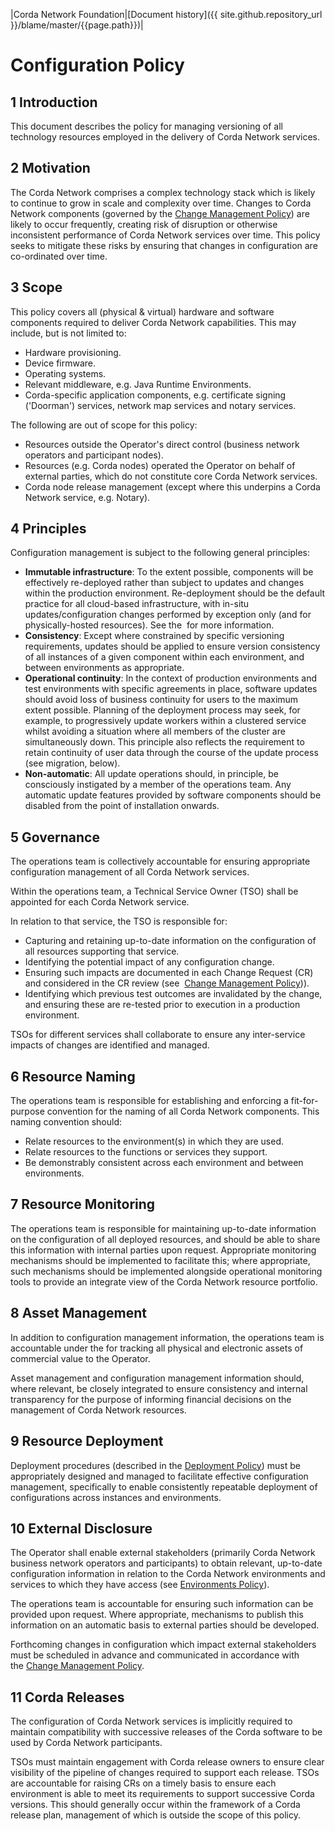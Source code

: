 |Corda Network Foundation|[Document history]({{ site.github.repository_url }}/blame/master/{{page.path}})|

Configuration Policy
====================

1 Introduction
--------------
This document describes the policy for managing versioning of all technology resources employed in the delivery of 
Corda Network services.

2 Motivation
------------
The Corda Network comprises a complex technology stack which is likely to continue to grow in scale and complexity over 
time. Changes to Corda Network components (governed by the [Change Management Policy](change-management.md)) are likely 
to occur frequently, creating risk of 
disruption or otherwise inconsistent performance of Corda Network services over time. This policy seeks to mitigate 
these risks by ensuring that changes in configuration are co-ordinated over time.

3 Scope
-------
This policy covers all (physical & virtual) hardware and software components required to deliver Corda Network 
capabilities. This may include, but is not limited to:

*   Hardware provisioning.
*   Device firmware.
*   Operating systems.
*   Relevant middleware, e.g. Java Runtime Environments.
*   Corda-specific application components, e.g. certificate signing ('Doorman') services, network map services and 
notary services.

The following are out of scope for this policy:

*   Resources outside the Operator's direct control (business network operators and participant nodes).
*   Resources (e.g. Corda nodes) operated the Operator on behalf of external parties, which do not constitute core 
Corda Network services.
*   Corda node release management (except where this underpins a Corda Network service, e.g. Notary).

4 Principles
------------
Configuration management is subject to the following general principles:

*   **Immutable infrastructure**: To the extent possible, components will be effectively re-deployed rather than 
subject to updates and changes within the production environment. Re-deployment should be the default practice for all 
cloud-based infrastructure, with in-situ updates/configuration changes performed by exception only (and for 
physically-hosted resources). See the  for more information.
*   **Consistency**: Except where constrained by specific versioning requirements, updates should be applied to ensure 
version consistency of all instances of a given component within each environment, and between environments as 
appropriate.
*   **Operational continuity**: In the context of production environments and test environments with specific agreements 
in place, software updates should avoid loss of business continuity for users to the maximum extent possible. Planning 
of the deployment process may seek, for example, to progressively update workers within a clustered service whilst 
avoiding a situation where all members of the cluster are simultaneously down. This principle also reflects the 
requirement to retain continuity of user data through the course of the update process (see migration, below).
*   **Non-automatic**: All update operations should, in principle, be consciously instigated by a member of the 
operations team. Any automatic update features provided by software components should be disabled from the point of 
installation onwards.

5 Governance
------------
The operations team is collectively accountable for ensuring appropriate configuration management of all 
Corda Network services.

Within the operations team, a Technical Service Owner (TSO) shall be appointed for each Corda Network service.

In relation to that service, the TSO is responsible for:

*   Capturing and retaining up-to-date information on the configuration of all resources supporting that service.
*   Identifying the potential impact of any configuration change.
*   Ensuring such impacts are documented in each Change Request (CR) and considered in the CR review (see 
[Change Management Policy](change-management.md))).
*   Identifying which previous test outcomes are invalidated by the change, and ensuring these are re-tested prior to 
execution in a production environment.

TSOs for different services shall collaborate to ensure any inter-service impacts of changes are identified and managed.

6 Resource Naming
-----------------
The operations team is responsible for establishing and enforcing a fit-for-purpose convention for the naming of all 
Corda Network components. This naming convention should:

*   Relate resources to the environment(s) in which they are used.
*   Relate resources to the functions or services they support.
*   Be demonstrably consistent across each environment and between environments.

7 Resource Monitoring
---------------------
The operations team is responsible for maintaining up-to-date information on the configuration of all deployed 
resources, and should be able to share this information with internal parties upon request. Appropriate monitoring 
mechanisms should be implemented to facilitate this; where appropriate, such mechanisms should be implemented alongside 
operational monitoring tools to provide an integrate view of the Corda Network resource portfolio.

8 Asset Management
------------------
In addition to configuration management information, the operations team is accountable under the for tracking all 
physical and electronic assets of commercial value to the Operator.

Asset management and configuration management information should, where relevant, be closely integrated to ensure 
consistency and internal transparency for the purpose of informing financial decisions on the management of Corda 
Network resources.

9 Resource Deployment
---------------------
Deployment procedures (described in the [Deployment Policy](deployment.md)) must be appropriately designed and managed 
to facilitate effective configuration management, specifically to enable consistently repeatable deployment of 
configurations across instances and environments. 

10 External Disclosure
-------------------
The Operator shall enable external stakeholders (primarily Corda Network business network operators and participants) 
to obtain relevant, up-to-date configuration information in relation to the Corda Network environments and services to 
which they have access (see [Environments Policy](environments.md)).

The operations team is accountable for ensuring such information can be provided upon request. Where appropriate, 
mechanisms to publish this information on an automatic basis to external parties should be developed.

Forthcoming changes in configuration which impact external stakeholders must be scheduled in advance and communicated 
in accordance with the [Change Management Policy](change-management.md).

11 Corda Releases
-----------------
The configuration of Corda Network services is implicitly required to maintain compatibility with successive releases 
of the Corda software to be used by Corda Network participants. 

TSOs must maintain engagement with Corda release owners to ensure clear visibility of the pipeline of changes required 
to support each release. TSOs are accountable for raising CRs on a timely basis to ensure each environment is able to 
meet its requirements to support successive Corda versions. This should generally occur within the framework of a Corda 
release plan, management of which is outside the scope of this policy.